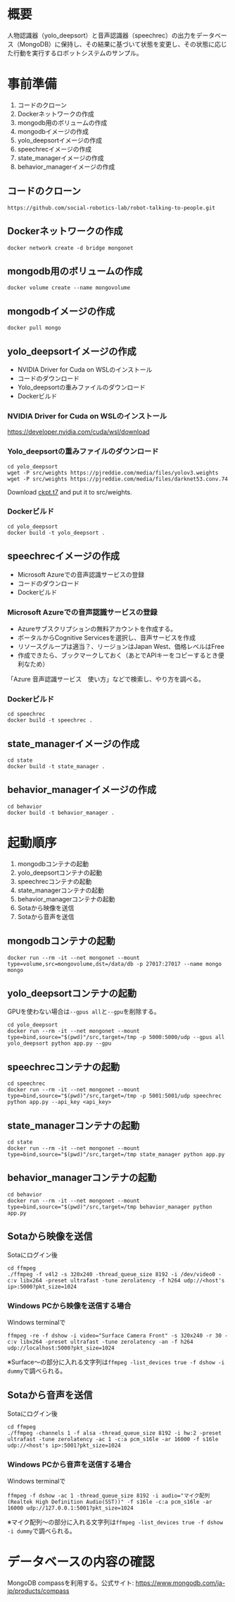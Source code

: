 # 概要
人物認識器（yolo_deepsort）と音声認識器（speechrec）の出力をデータベース（MongoDB）に保持し、その結果に基づいて状態を変更し、その状態に応じた行動を実行するロボットシステムのサンプル。

# 事前準備
1. コードのクローン
1. Dockerネットワークの作成
1. mongodb用のボリュームの作成
1. mongodbイメージの作成
1. yolo_deepsortイメージの作成
1. speechrecイメージの作成
1. state_managerイメージの作成
1. behavior_managerイメージの作成

## コードのクローン
```
https://github.com/social-robotics-lab/robot-talking-to-people.git
```

## Dockerネットワークの作成
```
docker network create -d bridge mongonet
```

## mongodb用のボリュームの作成
```
docker volume create --name mongovolume
```

## mongodbイメージの作成
```
docker pull mongo
```

## yolo_deepsortイメージの作成
- NVIDIA Driver for Cuda on WSLのインストール
- コードのダウンロード
- Yolo_deepsortの重みファイルのダウンロード
- Dockerビルド

### NVIDIA Driver for Cuda on WSLのインストール
https://developer.nvidia.com/cuda/wsl/download

### Yolo_deepsortの重みファイルのダウンロード
```
cd yolo_deepsort
wget -P src/weights https://pjreddie.com/media/files/yolov3.weights
wget -P src/weights https://pjreddie.com/media/files/darknet53.conv.74
```
Download [ckpt.t7](https://drive.google.com/drive/folders/1xhG0kRH1EX5B9_Iz8gQJb7UNnn_riXi6)
and put it to src/weights.

### Dockerビルド
```
cd yolo_deepsort
docker build -t yolo_deepsort .
```

## speechrecイメージの作成
- Microsoft Azureでの音声認識サービスの登録
- コードのダウンロード
- Dockerビルド

### Microsoft Azureでの音声認識サービスの登録
- Azureサブスクリプションの無料アカウントを作成する。
- ポータルからCognitive Servicesを選択し、音声サービスを作成
- リソースグループは適当？、リージョンはJapan West、価格レベルはFree
- 作成できたら、ブックマークしておく（あとでAPIキーをコピーするとき便利なため）

「Azure 音声認識サービス　使い方」などで検索し、やり方を調べる。

### Dockerビルド
```
cd speechrec
docker build -t speechrec .
```

## state_managerイメージの作成
```
cd state
docker build -t state_manager .
```

## behavior_managerイメージの作成
```
cd behavior
docker build -t behavior_manager .
```


# 起動順序
1. mongodbコンテナの起動
1. yolo_deepsortコンテナの起動
1. speechrecコンテナの起動
1. state_managerコンテナの起動
1. behavior_managerコンテナの起動
1. Sotaから映像を送信
1. Sotaから音声を送信


## mongodbコンテナの起動
```
docker run --rm -it --net mongonet --mount type=volume,src=mongovolume,dst=/data/db -p 27017:27017 --name mongo mongo
```

## yolo_deepsortコンテナの起動
GPUを使わない場合は`--gpus all`と`--gpu`を削除する。
```
cd yolo_deepsort
docker run --rm -it --net mongonet --mount type=bind,source="$(pwd)"/src,target=/tmp -p 5000:5000/udp --gpus all yolo_deepsort python app.py --gpu
```

## speechrecコンテナの起動
```
cd speechrec
docker run --rm -it --net mongonet --mount type=bind,source="$(pwd)"/src,target=/tmp -p 5001:5001/udp speechrec python app.py --api_key <api_key>
```

## state_managerコンテナの起動
```
cd state
docker run --rm -it --net mongonet --mount type=bind,source="$(pwd)"/src,target=/tmp state_manager python app.py
```

## behavior_managerコンテナの起動
```
cd behavior
docker run --rm -it --net mongonet --mount type=bind,source="$(pwd)"/src,target=/tmp behavior_manager python app.py
```


## Sotaから映像を送信
Sotaにログイン後
```
cd ffmpeg
./ffmpeg -f v4l2 -s 320x240 -thread_queue_size 8192 -i /dev/video0 -c:v libx264 -preset ultrafast -tune zerolatency -f h264 udp://<host's ip>:5000?pkt_size=1024
```

### Windows PCから映像を送信する場合
Windows terminalで
```
ffmpeg -re -f dshow -i video="Surface Camera Front" -s 320x240 -r 30 -c:v libx264 -preset ultrafast -tune zerolatency -an -f h264 udp://localhost:5000?pkt_size=1024
```
※Surface～の部分に入れる文字列は`ffmpeg -list_devices true -f dshow -i dummy`で調べられる。

## Sotaから音声を送信
Sotaにログイン後
```
cd ffmpeg
./ffmpeg -channels 1 -f alsa -thread_queue_size 8192 -i hw:2 -preset ultrafast -tune zerolatency -ac 1 -c:a pcm_s16le -ar 16000 -f s16le udp://<host's ip>:5001?pkt_size=1024
```

### Windows PCから音声を送信する場合
Windows terminalで
```
ffmpeg -f dshow -ac 1 -thread_queue_size 8192 -i audio="マイク配列 (Realtek High Definition Audio(SST))" -f s16le -c:a pcm_s16le -ar 16000 udp://127.0.0.1:5001?pkt_size=1024
```
※マイク配列～の部分に入れる文字列は`ffmpeg -list_devices true -f dshow -i dummy`で調べられる。


# データベースの内容の確認
MongoDB compassを利用する。公式サイト: https://www.mongodb.com/ja-jp/products/compass

